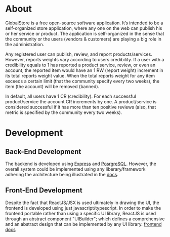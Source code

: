 # About

GlobalStore is a free open-source software application. It’s intended to be a self-organized store application, where any one on the web can publish his or her service or product. The application is self-organized in the sense that the community or the users (vendors & customers) are playing a big role in the administration. 

Any registered user can publish, review, and report products/services. However, reports weights vary according to users credibility. If a user with a credibility equals to 1 has reported a product service, review, or even an account, the reported item would have an 1 RW (report weight) increment in its total reports weight value. When the total reports weight for any item exceeds a certain limit (that the community specify every two weeks), the item (the account) will be removed (banned).

In default, all users have 1 CR (credibility). For each successful product/service the account CR increments by one. A product/service is considered successful if it has more than ten positive reviews (also, that metric is specified by the community every two weeks).


# Development

## Back-End Development

The backend is developed using [Express](https://expressjs.com/) and [PosrgreSQL](https://node-postgres.com/). However, the overall system could be implemented using any liberary/framework adhering the architecture being illustrated in the [docs](/backend/README.md).

## Front-End Development

Despite the fact that ReactJS/JSX is used ultimately in drawing the UI, the frontend is developed using just javascript/typescript. In order to make the frontend portable rather than using a specific UI library, ReactJS is used through an abstract component "UIBuilder"; which defines a comprehensive and an abstract design that can be implemented by any UI library. [frontend docs](/frontend/README.md)
